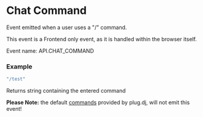 # Chat Command

Event emitted when a user uses a "/" command.

This event is a Frontend only event, as it is handled within the browser itself.

Event name: API.CHAT_COMMAND

### Example

```js
"/test"
```

Returns string containing the entered command

**Please Note:** the default [commands](/api/commands.md) provided by plug.dj, will not emit this event!